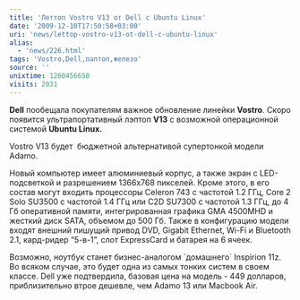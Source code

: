 ```yaml
---
title: 'Леттоп Vostro V13 от Dell c Ubuntu Linux'
date: '2009-12-10T17:50:58+03:00'
uri: 'news/lettop-vostro-v13-ot-dell-c-ubuntu-linux'
alias: 
  - 'news/226.html'
tags: 'Vostro,Dell,лаптоп,железо'
source: ''
unixtime: 1260456658
visits: 2031
---
```

**Dell** пообещала покупателям важное обновление линейки **Vostro**. Скоро появится ультрапортативный лэптоп **V13** c возможной операционной системой **Ubuntu Linux.**

Vostro V13 будет  бюджетной альтернативой супертонкой модели Adamo.

Новый компьютер имеет алюминиевый корпус, а также экран с LED-подсветкой и разрешением 1366х768 пикселей. Кроме этого, в его состав могут входить процессоры Celeron 743 с частотой 1.2 ГГц, Core 2 Solo SU3500 с частотой 1.4 ГГц или C2D SU7300 с частотой 1.3 ГГц, до 4 Гб оперативной памяти, интегрированная графика GMA 4500MHD и жесткий диск SATA, объемом до 500 Гб. Также в конфигурацию модели входят внешний пишущий привод DVD, Gigabit Ethernet, Wi-Fi и Bluetooth 2.1, кард-ридер “5-в-1”, слот ExpressCard и батарея на 6 ячеек.

Возможно, ноутбук станет бизнес-аналогом \`домашнего\` Inspirion 11z. Во всяком случае, это будет одна из самых тонких систем в своем классе. Dell уже подтвердила, базовая цена на модель - 449 долларов, приблизительно втрое дешевле, чем Adamo 13 или Macbook Air.
